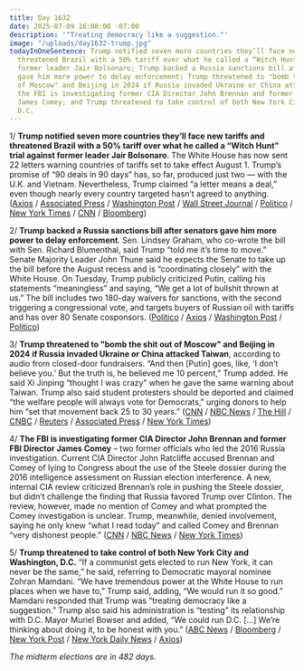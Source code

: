 ```yaml
---
title: Day 1632
date: 2025-07-09 16:08:00 -07:00
description: '"Treating democracy like a suggestion."'
image: "/uploads/day1632-trump.jpg"
todayInOneSentence: Trump notified seven more countries they’ll face new tariffs and
  threatened Brazil with a 50% tariff over what he called a “Witch Hunt” trial against
  former leader Jair Bolsonaro; Trump backed a Russia sanctions bill after senators
  gave him more power to delay enforcement; Trump threatened to "bomb the shit out
  of Moscow" and Beijing in 2024 if Russia invaded Ukraine or China attacked Taiwan;
  the FBI is investigating former CIA Director John Brennan and former FBI Director
  James Comey; and Trump threatened to take control of both New York City and Washington,
  D.C.
---
```


1/ **Trump notified seven more countries they’ll face new tariffs and threatened Brazil with a 50% tariff over what he called a “Witch Hunt” trial against former leader Jair Bolsonaro**. The White House has now sent 22 letters warning countries of tariffs set to take effect August 1. Trump’s promise of “90 deals in 90 days” has, so far, produced just two — with the U.K. and Vietnam. Nevertheless, Trump claimed “a letter means a deal,” even though nearly every country targeted hasn’t agreed to anything. ([Axios](https://www.axios.com/2025/07/07/trump-tariffs-letters-japan-korea) / [Associated Press](https://apnews.com/article/trump-tariff-deadline-japan-south-korea-trade-7ea94de216329a9b011a3d3951ae5963) / [Washington Post](https://www.washingtonpost.com/politics/2025/07/09/trump-tariffs-taco-deadline-delay/) / [Wall Street Journal](https://www.wsj.com/economy/trade/trump-tariffs-scott-bessent-trade-deals-cc76e43a) / [Politico](https://www.politico.com/news/2025/07/09/trump-tariff-letters-emerging-countries-00444563) / [New York Times](https://www.nytimes.com/2025/07/09/business/economy/trump-tariffs-global-trade.html) / [CNN](https://www.cnn.com/2025/07/09/economy/tariff-letters-trump) / [Bloomberg](https://www.bloomberg.com/news/articles/2025-07-09/trump-unveils-latest-tariff-rates-with-the-philippines-at-20))

2/ **Trump backed a Russia sanctions bill after senators gave him more power to delay enforcement**. Sen. Lindsey Graham, who co-wrote the bill with Sen. Richard Blumenthal, said Trump “told me it’s time to move.” Senate Majority Leader John Thune said he expects the Senate to take up the bill before the August recess and is “coordinating closely” with the White House. On Tuesday, Trump publicly criticized Putin, calling his statements “meaningless” and saying, “We get a lot of bullshit thrown at us.” The bill includes two 180-day waivers for sanctions, with the second triggering a congressional vote, and targets buyers of Russian oil with tariffs and has over 80 Senate cosponsors. ([Politico](https://www.politico.com/live-updates/2025/07/08/congress/senate-russia-sanctions-lindsey-graham-00443192) / [Axios](https://www.axios.com/2025/07/09/senate-republicans-trump-putin-russia-ukraine) / [Washington Post](https://www.washingtonpost.com/politics/2025/07/09/trump-presidency-news/#link-ZAWLFLT6FRGLDE5F5PTPOIR2LM) / [Politico](https://www.politico.com/live-updates/2025/07/09/congress/senate-sanctions-scheduling-john-thune-00443808))

3/ **Trump threatened to "bomb the shit out of Moscow" and Beijing in 2024 if Russia invaded Ukraine or China attacked Taiwan**, according to audio from closed-door fundraisers. “And then [Putin] goes, like, ‘I don’t believe you.’ But the truth is, he believed me 10 percent,” Trump added. He said Xi Jinping “thought I was crazy” when he gave the same warning about Taiwan. Trump also said student protesters should be deported and claimed “the welfare people will always vote for Democrats," urging donors to help him “set that movement back 25 to 30 years.” ([CNN](https://www.cnn.com/2025/07/08/politics/trump-tape-putin-bomb-fundraiser) / [NBC News](https://www.nbcnews.com/politics/trump-administration/live-blog/trump-tariffs-hegseth-netanyahu-doge-immigration-live-updates-rcna217068) / [The Hill](https://thehill.com/policy/international/5391837-donald-trump-donors-russia-ukraine-war/) / [CNBC](https://www.cnbc.com/2025/07/09/trump-russia-putin-china.html) / [Reuters](https://www.reuters.com/business/media-telecom/kremlin-says-its-unclear-if-cnn-report-that-trump-threatened-bomb-moscow-is-fake-2025-07-09/) / [Associated Press](https://apnews.com/article/trump-putin-ukraine-not-happy-weapons-pause-51b774fc94f9835c7aae4707da444291) / [New York Times](https://www.nytimes.com/2025/07/09/world/europe/russia-ukraine-putin-trump.html))

4/ **The FBI is investigating former CIA Director John Brennan and former FBI Director James Comey** – two former officials who led the 2016 Russia investigation. Current CIA Director John Ratcliffe accused Brennan and Comey of lying to Congress about the use of the Steele dossier during the 2016 intelligence assessment on Russian election interference. A new, internal CIA review criticized Brennan’s role in pushing the Steele dossier, but didn’t challenge the finding that Russia favored Trump over Clinton. The review, however, made no mention of Comey and what prompted the Comey investigation is unclear. Trump, meanwhile, denied involvement, saying he only knew “what I read today” and called Comey and Brennan “very dishonest people.” ([CNN](https://www.cnn.com/2025/07/09/politics/comey-brennan-ratcliffe-fbi-cia-referral) / [NBC News](https://www.nbcnews.com/politics/justice-department/trump-administration-targets-comey-brennan-new-investigation-rcna217713) / [New York Times](https://www.nytimes.com/2025/07/09/us/politics/ratcliffe-brennan-cia.html))

5/ **Trump threatened to take control of both New York City and Washington, D.C.** “If a communist gets elected to run New York, it can never be the same,” he said, referring to Democratic mayoral nominee Zohran Mamdani. “We have tremendous power at the White House to run places when we have to,” Trump said, adding, “We would run it so good.” Mamdani responded that Trump was “treating democracy like a suggestion.” Trump also said his administration is “testing” its relationship with D.C. Mayor Muriel Bowser and added, “We could run D.C. [...] We’re thinking about doing it, to be honest with you.” ([ABC News](https://abcnews.go.com/Politics/trump-suggests-taking-new-york-city-washington/story?id=123581492) / [Bloomberg](https://www.bloomberg.com/news/articles/2025-07-08/trump-says-he-s-weighing-federal-takeover-of-washington-dc) / [New York Post](https://nypost.com/2025/07/08/us-news/trump-threatens-federal-takeover-of-nyc-if-communist-mamdani-wins-mayoral-race/) / [New York Daily News](https://www.nydailynews.com/2025/07/08/trump-vows-straighten-out-nucimamdani-wins-mayor/) / [Axios](https://www.axios.com/2025/07/08/trump-taking-over-dc))

*The midterm elections are in 482 days.*